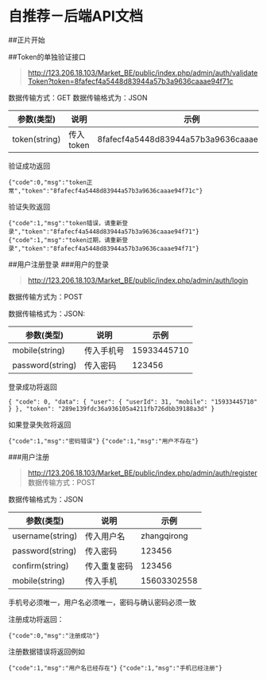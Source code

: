 # 自推荐－后端API文档


##正片开始

##Token的单独验证接口
>http://123.206.18.103/Market_BE/public/index.php/admin/auth/validateToken?token=8fafecf4a5448d83944a57b3a9636caaae94f71c

数据传输方式：GET
数据传输格式为：JSON


参数(类型) | 说明 | 示例
----|------|----
token(string) | 传入token  | 8fafecf4a5448d83944a57b3a9636caaae94f71c

验证成功返回

`{"code":0,"msg":"token正常","token":"8fafecf4a5448d83944a57b3a9636caaae94f71c"}`

验证失败返回

`{"code":1,"msg":"token错误，请重新登录","token":"8fafecf4a5448d83944a57b3a9636caaae94f71"}`
`{"code":1,"msg":"token过期，请重新登录","token":"8fafecf4a5448d83944a57b3a9636caaae94f71"}`




##用户注册登录
###用户的登录
>http://123.206.18.103/Market_BE/public/index.php/admin/auth/login

数据传输方式为：POST

数据传输格式为：JSON:

参数(类型) | 说明 | 示例
----|------|----
mobile(string) | 传入手机号  | 15933445710
password(string) | 传入密码  | 123456

登录成功将返回

`
{
    "code": 0,
    "data": {
        "user": {
            "userId": 31,
            "mobile": "15933445710"
        }
    },
    "token": "289e139fdc36a936105a4211fb726dbb39188a3d"
}
`

如果登录失败将返回

`{"code":1,"msg":"密码错误"}`
`{"code":1,"msg":"用户不存在"}`


###用户注册
>http://123.206.18.103/Market_BE/public/index.php/admin/auth/register
数据传输方式：POST

数据传输格式为：JSON

参数(类型) | 说明 | 示例
----|------|----
username(string) | 传入用户名  | zhangqirong
password(string) | 传入密码  | 123456
confirm(string) | 传入重复密码  | 123456
mobile(string) | 传入手机  | 15603302558

手机号必须唯一，用户名必须唯一，密码与确认密码必须一致

注册成功将返回：

`{"code":0,"msg":"注册成功"}`

注册数据错误将返回例如

`{"code":1,"msg":"用户名已经存在"}`
`{"code":1,"msg":"手机已经注册"}`




